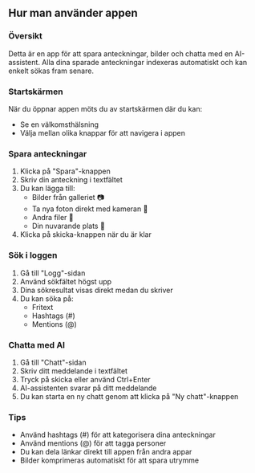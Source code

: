 ## Hur man använder appen

### Översikt
Detta är en app för att spara anteckningar, bilder och chatta med en AI-assistent. Alla dina sparade anteckningar indexeras automatiskt och kan enkelt sökas fram senare.

### Startskärmen
När du öppnar appen möts du av startskärmen där du kan:
- Se en välkomsthälsning
- Välja mellan olika knappar för att navigera i appen

### Spara anteckningar
1. Klicka på "Spara"-knappen
2. Skriv din anteckning i textfältet
3. Du kan lägga till:
   - Bilder från galleriet 📷
   - Ta nya foton direkt med kameran 📸
   - Andra filer 📎
   - Din nuvarande plats 📍
4. Klicka på skicka-knappen när du är klar

### Sök i loggen
1. Gå till "Logg"-sidan
2. Använd sökfältet högst upp
3. Dina sökresultat visas direkt medan du skriver
4. Du kan söka på:
   - Fritext
   - Hashtags (#)
   - Mentions (@)

### Chatta med AI
1. Gå till "Chatt"-sidan
2. Skriv ditt meddelande i textfältet
3. Tryck på skicka eller använd Ctrl+Enter
4. AI-assistenten svarar på ditt meddelande
5. Du kan starta en ny chatt genom att klicka på "Ny chatt"-knappen

### Tips
- Använd hashtags (#) för att kategorisera dina anteckningar
- Använd mentions (@) för att tagga personer
- Du kan dela länkar direkt till appen från andra appar
- Bilder komprimeras automatiskt för att spara utrymme

